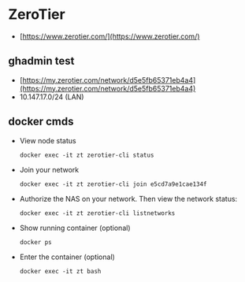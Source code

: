 # ZeroTier 
- [https://www.zerotier.com/](https://www.zerotier.com/)

## ghadmin test
- [https://my.zerotier.com/network/d5e5fb65371eb4a4](https://my.zerotier.com/network/d5e5fb65371eb4a4)
- 10.147.17.0/24 (LAN)	


## docker cmds
- View node status
  ```
  docker exec -it zt zerotier-cli status
  ```
- Join your network
  ```
  docker exec -it zt zerotier-cli join e5cd7a9e1cae134f
  ```
- Authorize the NAS on your network. Then view the network status:
  ```
  docker exec -it zt zerotier-cli listnetworks
  ```
- Show running container (optional)
  ```
  docker ps
  ```
- Enter the container (optional)
  ```
  docker exec -it zt bash
  ```

<!--
```
0c82af27d7
a6:b8:9c:98:42:2c	
catwin2012r2
old 1U Dell
10.147.17.105
10.147.17.x
22 DAYS
1.10.6
208.126.60.28
		1a5db4f324
a6:ae:43:83:96:df	
tesla
gh Win10 Surfacebook Pro
10.147.17.90
10.147.17.x
25 DAYS
1.10.5
208.126.60.28
		1ef47703c3
a6:aa:ea:40:66:38	
slubuntu
ubuntu on slpromox
10.147.17.21
10.147.17.x
ABOUT 1 MONTH
1.10.6
24.216.208.251
		2e6f03bad5
a6:9a:71:34:df:2e	
cattwin10
cattv 2150 machine
10.147.17.1
10.147.17.x
2 MONTHS
1.10.2
24.149.22.11
		38eda056bc
a6:8c:f3:97:33:47	
gusGram
gus i7 win11
10.147.17.190
10.147.17.x
10 DAYS
1.10.6
24.216.208.251
		3a4587b729
a6:8e:5b:b0:d2:d2	
catghwin10
cat Windows 10 Test Workstation on Grasshorse Grid
10.147.17.127
10.147.17.x
22 DAYS
1.10.2
208.126.60.28
		5de48afbac
a6:e9:fa:bd:9e:57	
cfPlex
(description)
10.147.17.228
10.147.17.x
LESS THAN A MINUTE
1.10.6
24.149.22.11
		6b756b8256
a6:df:6b:5c:e7:ad	
catpixel6a
cat farm phone
10.147.17.45
10.147.17.x
9 MONTHS
1.8.9
24.149.22.11
		6cf5d651b2
a6:d8:eb:e1:34:49	
slwin10
Windows 10 slproxox
10.147.17.108
10.147.17.x
2 MONTHS
1.10.6
24.216.208.251
		71d34c8276
a6:c5:cd:7b:e7:8d	
catmini
cat-macci OSX 10.16.6 quad i7 16GB
10.147.17.59
10.147.17.x
1 MINUTE
1.10.1
24.149.22.11
		88000adc23
a6:3c:1e:3d:b9:d8	
macci
catmini workstation
10.147.17.27
10.147.17.x
3 MONTHS
1.10.1
24.217.248.77
		8f29de0511
a6:3b:37:e9:60:ea	
hpi5
win10laptop
10.147.17.102
10.147.17.x
4 MONTHS
1.10.3
24.149.22.11
		9235e19098
a6:26:2b:d6:f5:63	
ghwin11
win11 vm on cg2
10.147.17.246
10.147.17.x
2 MONTHS
1.10.6
24.149.22.11
		9ea54b4640
a6:2a:bb:7c:23:bb	
wool
trink old
10.147.17.92
10.147.17.x
12 MONTHS
1.8.9
156.146.54.100
		a540b8c035
a6:11:5e:8f:a5:ce	
Cybertruck
gh Windows 10 i7 32GB GTX 660
10.147.17.219
10.147.17.x
18 DAYS
1.6.4
24.149.22.11
		b8513b5c72
a6:0c:4f:0c:39:89	
felt
trink
10.147.17.73
10.147.17.x
12 MONTHS
1.10.0
67.188.101.34
		d47f31422d
a6:60:61:06:27:d6	
gusHPlaptop
gus hp aptop in sl
10.147.17.66
10.147.17.x
LESS THAN A MINUTE
1.10.6
24.216.208.251
		f08e26fd5b
a6:44:90:11:98:a0	
nswin11
netstack win11
10.147.17.220
10.147.17.x
6 MONTHS
1.10.3
208.126.60.28
		f0bc1ef1e1
a6:44:a2:29:94:1a	
catsurface
cat Windows 10 Surface Pro
10.147.17.223
10.147.17.x
1 MINUTE
1.4.6
24.149.22.11
```
-->
